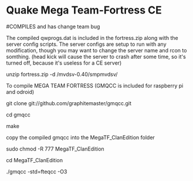 # Quake Mega Team-Fortress CE
#COMPILES and has change team bug

The compiled qwprogs.dat is included in the fortress.zip along with the server config scripts. The server configs are setup to run with any modification, though you may want to change the server name and rcon to somthing. (head kick will cause the server to crash after some time, so it's turned off, because it's useless for a CE server)

unzip fortress.zip -d /mvdsv-0.40/smpmvdsv/

To compile MEGA TEAM FORTRESS (GMQCC is included for raspberry pi and odroid)

git clone git://github.com/graphitemaster/gmqcc.git

cd gmqcc

make

copy the compiled gmqcc into the MegaTF_ClanEdition folder

sudo chmod -R 777 MegaTF_ClanEdition

cd MegaTF_ClanEdition

./gmqcc -std=fteqcc -O3
